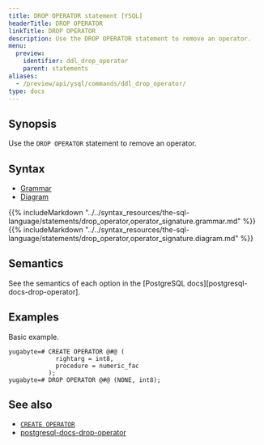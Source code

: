 ```yaml
---
title: DROP OPERATOR statement [YSQL]
headerTitle: DROP OPERATOR
linkTitle: DROP OPERATOR
description: Use the DROP OPERATOR statement to remove an operator.
menu:
  preview:
    identifier: ddl_drop_operator
    parent: statements
aliases:
  - /preview/api/ysql/commands/ddl_drop_operator/
type: docs
---
```


## Synopsis

Use the `DROP OPERATOR` statement to remove an operator.

## Syntax

<ul class="nav nav-tabs nav-tabs-yb">
  <li >
    <a href="#grammar" class="nav-link active" id="grammar-tab" data-toggle="tab" role="tab" aria-controls="grammar" aria-selected="true">
      <i class="fa-solid fa-file-lines" aria-hidden="true"></i>
      Grammar
    </a>
  </li>
  <li>
    <a href="#diagram" class="nav-link" id="diagram-tab" data-toggle="tab" role="tab" aria-controls="diagram" aria-selected="false">
      <i class="fa-solid fa-diagram-project" aria-hidden="true"></i>
      Diagram
    </a>
  </li>
</ul>

<div class="tab-content">
  <div id="grammar" class="tab-pane fade show active" role="tabpanel" aria-labelledby="grammar-tab">
  {{% includeMarkdown "../../syntax_resources/the-sql-language/statements/drop_operator,operator_signature.grammar.md" %}}
  </div>
  <div id="diagram" class="tab-pane fade" role="tabpanel" aria-labelledby="diagram-tab">
  {{% includeMarkdown "../../syntax_resources/the-sql-language/statements/drop_operator,operator_signature.diagram.md" %}}
  </div>
</div>

## Semantics

See the semantics of each option in the [PostgreSQL docs][postgresql-docs-drop-operator].

## Examples

Basic example.

```plpgsql
yugabyte=# CREATE OPERATOR @#@ (
             rightarg = int8,
             procedure = numeric_fac
           );
yugabyte=# DROP OPERATOR @#@ (NONE, int8);
```

## See also

- [`CREATE OPERATOR`](../ddl_create_operator)
- [postgresql-docs-drop-operator](https://www.postgresql.org/docs/current/sql-dropoperator.html)
